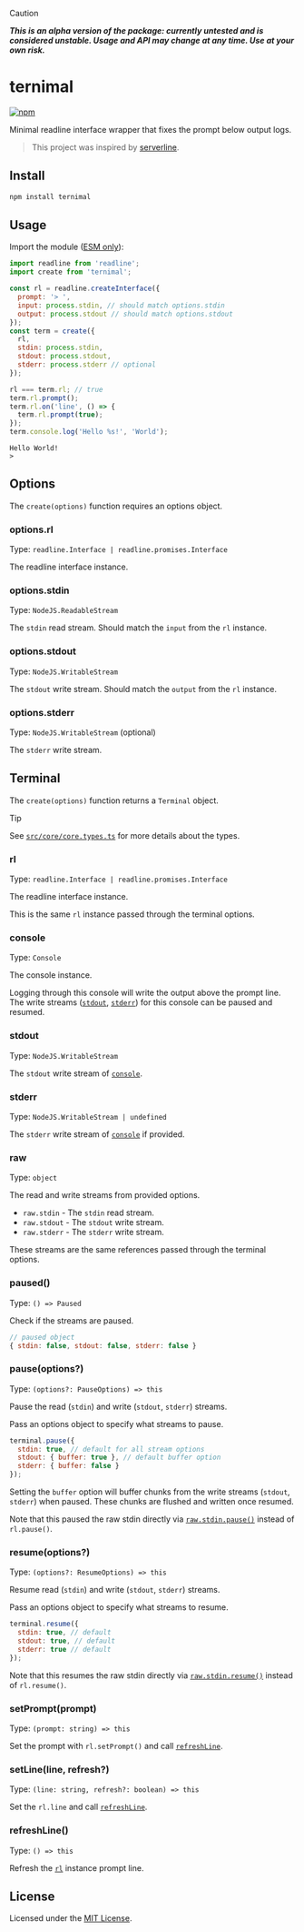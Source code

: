 [npm-img]: https://img.shields.io/npm/v/ternimal.svg
[npm-url]: https://www.npmjs.com/package/ternimal

> [!CAUTION]
>
> **_This is an alpha version of the package: currently untested and is considered unstable. Usage and API may change at any time. Use at your own risk._**

# ternimal

[![npm][npm-img]][npm-url]

Minimal readline interface wrapper that fixes the prompt below output logs.

> This project was inspired by [serverline](https://www.npmjs.com/package/serverline).

## Install

```sh
npm install ternimal
```

## Usage

Import the module ([ESM only](https://gist.github.com/sindresorhus/a39789f98801d908bbc7ff3ecc99d99c)):

```javascript
import readline from 'readline';
import create from 'ternimal';

const rl = readline.createInterface({
  prompt: '> ',
  input: process.stdin, // should match options.stdin
  output: process.stdout // should match options.stdout
});
const term = create({
  rl,
  stdin: process.stdin,
  stdout: process.stdout,
  stderr: process.stderr // optional
});

rl === term.rl; // true
term.rl.prompt();
term.rl.on('line', () => {
  term.rl.prompt(true);
});
term.console.log('Hello %s!', 'World');
```

```text
Hello World!
>
```

## Options

The `create(options)` function requires an options object.

### options.rl

Type: `readline.Interface | readline.promises.Interface`

The readline interface instance.

### options.stdin

Type: `NodeJS.ReadableStream`

The `stdin` read stream. Should match the `input` from the `rl` instance.

### options.stdout

Type: `NodeJS.WritableStream`

The `stdout` write stream. Should match the `output` from the `rl` instance.

### options.stderr

Type: `NodeJS.WritableStream` (optional)

The `stderr` write stream.

## Terminal

The `create(options)` function returns a `Terminal` object.

> [!TIP]
>
> See [`src/core/core.types.ts`](src/core/core.types.ts) for more details about the types.

### rl

Type: `readline.Interface | readline.promises.Interface`

The readline interface instance.

This is the same `rl` instance passed through the terminal options.

### console

Type: `Console`

The console instance.

Logging through this console will write the output above the prompt line. The write streams ([`stdout`](#stdout), [`stderr`](#stderr)) for this console can be paused and resumed.

### stdout

Type: `NodeJS.WritableStream`

The `stdout` write stream of [`console`](#console).

### stderr

Type: `NodeJS.WritableStream | undefined`

The `stderr` write stream of [`console`](#console) if provided.

### raw

Type: `object`

The read and write streams from provided options.

- `raw.stdin` - The `stdin` read stream.
- `raw.stdout` - The `stdout` write stream.
- `raw.stderr` - The `stderr` write stream.

These streams are the same references passed through the terminal options.

### paused()

Type: `() => Paused`

Check if the streams are paused.

```javascript
// paused object
{ stdin: false, stdout: false, stderr: false }
```

### pause(options?)

Type: `(options?: PauseOptions) => this`

Pause the read (`stdin`) and write (`stdout`, `stderr`) streams.

Pass an options object to specify what streams to pause.

```javascript
terminal.pause({
  stdin: true, // default for all stream options
  stdout: { buffer: true }, // default buffer option
  stderr: { buffer: false }
});
```

Setting the `buffer` option will buffer chunks from the write streams (`stdout`, `stderr`) when paused. These chunks are flushed and written once resumed.

Note that this paused the raw stdin directly via [`raw.stdin.pause()`](#raw) instead of `rl.pause()`.

### resume(options?)

Type: `(options?: ResumeOptions) => this`

Resume read (`stdin`) and write (`stdout`, `stderr`) streams.

Pass an options object to specify what streams to resume.

```javascript
terminal.resume({
  stdin: true, // default
  stdout: true, // default
  stderr: true // default
});
```

Note that this resumes the raw stdin directly via [`raw.stdin.resume()`](#raw) instead of `rl.resume()`.

### setPrompt(prompt)

Type: `(prompt: string) => this`

Set the prompt with `rl.setPrompt()` and call [`refreshLine`](#refreshline).

### setLine(line, refresh?)

Type: `(line: string, refresh?: boolean) => this`

Set the `rl.line` and call [`refreshLine`](#refreshline).

### refreshLine()

Type: `() => this`

Refresh the [`rl`](#rl) instance prompt line.

## License

Licensed under the [MIT License](LICENSE).
